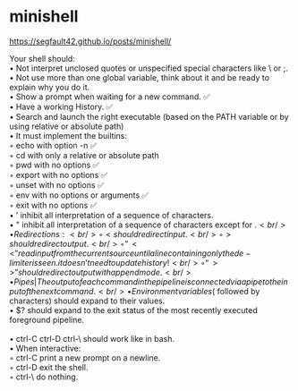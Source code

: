 # minishell

https://segfault42.github.io/posts/minishell/

Your shell should: <br />
• Not interpret unclosed quotes or unspecified special characters like \ or ;. <br />
• Not use more than one global variable, think about it and be ready to explain why you do it. <br />
• Show a prompt when waiting for a new command. ✅ <br />
• Have a working History. ✅ <br /> 
• Search and launch the right executable (based on the PATH variable or by using relative or absolute path) <br />
   • It must implement the builtins: <br />
     ◦ echo with option -n ✅ <br />
     ◦ cd with only a relative or absolute path  <br />
     ◦ pwd with no options ✅ <br />
     ◦ export with no options ✅ <br />
     ◦ unset with no options ✅ <br />
     ◦ env with no options or arguments ✅ <br />
     ◦ exit with no options ✅ <br />
• ’ inhibit all interpretation of a sequence of characters. <br />
• " inhibit all interpretation of a sequence of characters except for $. <br />
  • Redirections: <br />
   ◦ < should redirect input. <br />
   ◦ > should redirect output. <br />
   ◦ “<<” read input from the current source until a line containing only the de- limiter is seen. it doesn’t need to update history! <br />
   ◦ “>>” should redirect output with append mode. <br />
• Pipes | The output of each command in the pipeline is connected via a pipe to the
input of the next command. <br />
• Environment variables ($ followed by characters) should expand to their values. <br />
• $? should expand to the exit status of the most recently executed foreground pipeline. <br /> <br />
• ctrl-C ctrl-D ctrl-\ should work like in bash. <br />
  • When interactive: <br /> 
    ◦ ctrl-C print a new prompt on a newline. <br />
    ◦ ctrl-D exit the shell.<br />
    ◦ ctrl-\ do nothing. <br />
